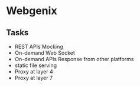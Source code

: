 # Webgenix


## Tasks

- REST APIs Mocking
- On-demand Web Socket
- On-demand APIs Response from other platforms
- static file serving
- Proxy at layer 4
- Proxy at layer 7
  
